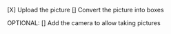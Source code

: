 [X] Upload the picture
[] Convert the picture into boxes

OPTIONAL:
[] Add the camera to allow taking pictures